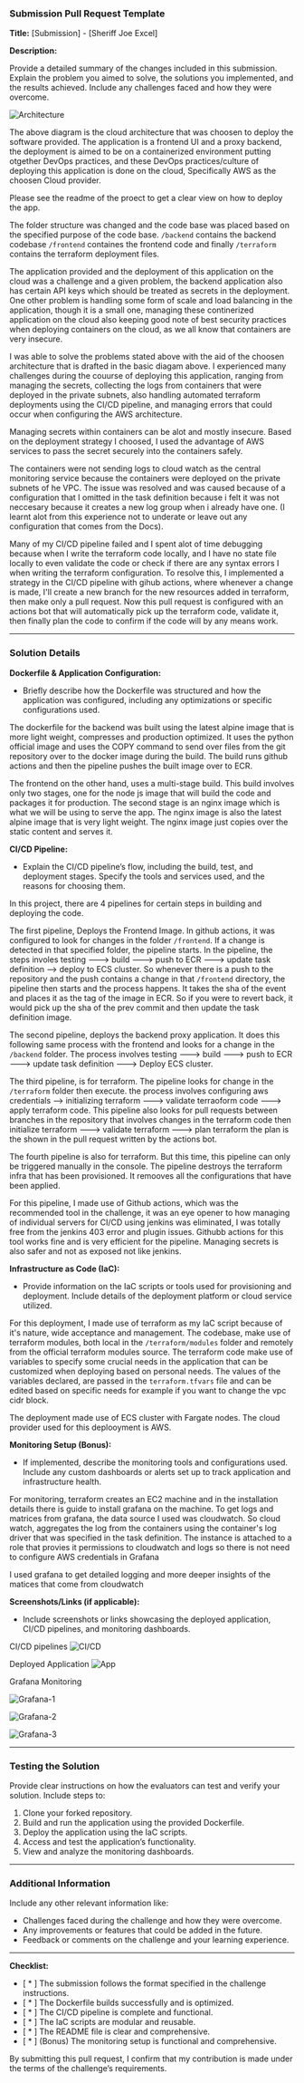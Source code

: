 ### Submission Pull Request Template

**Title:** [Submission] - [Sheriff Joe Excel]

**Description:**

Provide a detailed summary of the changes included in this submission. Explain the problem you aimed to solve, the solutions you implemented, and the results achieved. Include any challenges faced and how they were overcome.

![Architecture](../img/download.png)

The above diagram is the cloud architecture that was choosen to deploy the software provided. The application is a frontend UI and a proxy backend, the deployment is aimed to be on a containerized environment putting otgether DevOps practices, and these DevOps practices/culture of deploying this application is done on the cloud, Specifically AWS as the choosen Cloud provider.

Please see the readme of the proect to get a clear view on how to deploy the app.

The folder structure was changed and the code base was placed based on the specified purpose of the code base.
`/backend` contains the backend codebase `/frontend` containes the frontend code and finally `/terraform` contains the terraform deployment files.

The application provided and the deployment of this application on the cloud was a challenge and a given problem, the backend application also has certain API keys which should be treated as secrets in the deployment. One other problem is handling some form of scale and load balancing in the application, though it is a small one, managing these continerized application on the cloud also keeping good note of best security practices when deploying containers on the cloud, as we all know that containers are very insecure.

I was able to solve the problems stated above with the aid of the choosen architecture that is drafted in the basic diagam above. I experienced many challenges during the couurse of deploying this application, ranging from managing the secrets, collecting the logs from containers that were deployed in the private subnets, also handling automated terraform deployments using the CI/CD pipeline, and managing errors that could occur when configuring the AWS architecture.

Managing secrets within containers can be alot and mostly insecure. Based on the deployment strategy I choosed, I used the advantage of AWS services to pass the secret securely into the containers safely.

The containers were not sending logs to cloud watch as the central monitoring service because the containers were deployed on the private subnets of he VPC. The issue was resolved and was caused because of a configuration that I omitted in the task definition because i felt it was not neccesary because it creates a new log group when i already have one. (I learnt alot from this experience not to underate or leave out any configuration that comes from the Docs).

Many of my CI/CD pipeline failed and I spent alot of time debugging because when I write the terraform code locally, and I have no state file locally to even validate the code or check if there are any syntax errors I when writing the terraform configuration.
To resolve this, I implemented a strategy in the CI/CD pipeline with gihub actions, where whenever a change is made, I'll create a new branch for the new resources added in terraform, then make only a pull request. Now this pull request is configured with an actions bot that will automatically pick up the terraform code, validate it, then finally plan the code to confirm if the code will by any means work.

---

### Solution Details

**Dockerfile & Application Configuration:**
- Briefly describe how the Dockerfile was structured and how the application was configured, including any optimizations or specific configurations used.

The dockerfile for the backend was built using the latest alpine image that is more light weight, compresses and production optimized. It uses the python official image and uses the COPY command to send over files from the git repository over to the docker image during the build. The build runs github actions and then the pipeline pushes the built image over to ECR.

The frontend on the other hand, uses a multi-stage build. This build involves only two stages, one for the node js image that will build the code and packages it for production. The second stage is an nginx image which is what we will be using to serve the app. The nginx image is also the latest alpine image that is very light weight. The nginx image just copies over the static content and serves it.

**CI/CD Pipeline:**
- Explain the CI/CD pipeline’s flow, including the build, test, and deployment stages. Specify the tools and services used, and the reasons for choosing them.

In this project, there are 4 pipelines for certain steps in building and deploying the code.

The first pipeline, Deploys the Frontend Image. In github actions, it was configured to look for changes in the folder `/frontend`. If a change is detected in that specified folder, the pipeline starts. In the pipeline, the steps involes testing ---> build ---> push to ECR ---> update task definition --> deploy to ECS cluster. So whenever there is a push to the repository and the push contains a change in that `/frontend` directory, the pipeline then starts and the process happens. It takes the sha of the event and places it as the tag of the image in ECR. So if you were to revert back, it would pick up the sha of the prev commit and then update the task definition image.

The second pipeline, deploys the backend proxy application. It does this following same process with the frontend and looks for a change in the `/backend` folder. The process involves testing ---> build ---> push to ECR ---> update task definition --->  Deploy ECS cluster. 

The third pipeline, is for terraform. The pipeline looks for change in the `/terraform` folder then execute. the process involves configuring aws credentials --> initializing terraform ---> validate terraoform code ---> apply terraform code. This pipeline also looks for pull requests between branches in the repository that involves changes in the terraform code then initialize terraform ---> validate terraform ---> plan terraform the plan is the shown in the pull request written by the actions bot.


The fourth pipeline is also for terraform. But this time, this pipeline can only be triggered manually in the console. The pipeline destroys the terraform infra that has been provisioned. It remooves all the configurations that have been applied.

For this pipeline, I made use of Github actions, which was the recommended tool in the challenge, it was an eye opener to how managing of individual servers for CI/CD using jenkins was eliminated, I was totally free from the jenkins 403 error and plugin issues. Githubb actions for this tool works fine and is very efficient for the pipeline. Managing secrets is also safer and not as exposed not like jenkins.

**Infrastructure as Code (IaC):**
- Provide information on the IaC scripts or tools used for provisioning and deployment. Include details of the deployment platform or cloud service utilized.

For this deployment, I made use of terraform as my IaC script because of it's nature, wide acceptance and management. The codebase, make use of terraform modules, both local in the `/terraform/modules` folder and remotely from the official terraform modules source. The terraform code make use of variables to specify some crucial needs in the application that can be customized when deploying based on personal needs. The values of the variables declared, are passed in the `terraform.tfvars` file and can be edited based on specific needs for example if you want to change the vpc cidr block.

The deployment made use of ECS cluster with Fargate nodes. The cloud provider used for this deplooyment is AWS. 

**Monitoring Setup (Bonus):**
- If implemented, describe the monitoring tools and configurations used. Include any custom dashboards or alerts set up to track application and infrastructure health.

For monitoring, terraform creates an EC2 machine and in the installation details there is guide to install grafana on the machine. To get logs and matrices from grafana, the data source I used was cloudwatch. So cloud watch, aggregates the log from the containers using the container's log driver that was specified in the task definition.
The instance is attached to a role that provies it permissions to cloudwatch and logs so there is not need to configure AWS credentials in Grafana

I used grafana to get detailed logging and more deeper insights of the matices that come from cloudwatch

**Screenshots/Links (if applicable):**
- Include screenshots or links showcasing the deployed application, CI/CD pipelines, and monitoring dashboards.

CI/CD pipelines
![CI/CD](../img/pipelines.png)

Deployed Application
![App](../img/app.png)

Grafana Monitoring

![Grafana-1](../img/grafana-1.png)

![Grafana-2](../img/grafana-2.png)

![Grafana-3](../img/grafana-3.png)

---

### Testing the Solution

Provide clear instructions on how the evaluators can test and verify your solution. Include steps to:

1. Clone your forked repository.
2. Build and run the application using the provided Dockerfile.
3. Deploy the application using the IaC scripts.
4. Access and test the application’s functionality.
5. View and analyze the monitoring dashboards.

---

### Additional Information

Include any other relevant information like:
- Challenges faced during the challenge and how they were overcome.
- Any improvements or features that could be added in the future.
- Feedback or comments on the challenge and your learning experience.

---

**Checklist:**
- [ * ] The submission follows the format specified in the challenge instructions.
- [ * ] The Dockerfile builds successfully and is optimized.
- [ * ] The CI/CD pipeline is complete and functional.
- [ * ] The IaC scripts are modular and reusable.
- [ * ] The README file is clear and comprehensive.
- [ * ] (Bonus) The monitoring setup is functional and comprehensive.

By submitting this pull request, I confirm that my contribution is made under the terms of the challenge’s requirements.
